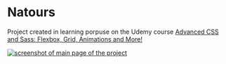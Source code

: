 # Natours

Project created in learning porpuse on the Udemy course [Advanced CSS and Sass: Flexbox, Grid, Animations and More!](https://www.udemy.com/course/advanced-css-and-sass)

[<img src="https://github.com/IamGalexing/Natours--project/blob/master/img/Natours.jpg" alt="screenshot of main page of the project"/>](https://iamgalexing.github.io/Natours--project/)
